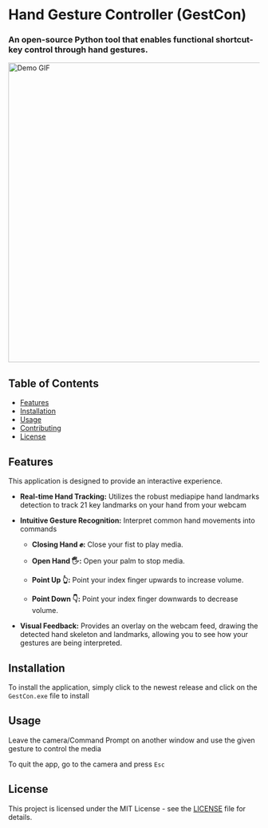 # Hand Gesture Controller (GestCon)

### An open-source Python tool that enables functional shortcut-key control through hand gestures.

<img src="assets/demo.gif" alt="Demo GIF" width="600"/>


## Table of Contents

- [Features](#Features)
- [Installation](#installation)
- [Usage](#usage)
- [Contributing](#contributing)
- [License](#license)

## Features

This application is designed to provide an interactive experience.

- **Real-time Hand Tracking:** Utilizes the robust mediapipe hand landmarks detection to track 21 key landmarks on your hand from your webcam
- **Intuitive Gesture Recognition:** Interpret common hand movements into commands
    + **Closing Hand ✊:** Close your fist to play media.

    + **Open Hand 🖐️:** Open your palm to stop media.

    + **Point Up 👆:** Point your index finger upwards to increase volume.

    + **Point Down 👇:** Point your index finger downwards to decrease volume.

- **Visual Feedback:** Provides an overlay on the webcam feed, drawing the detected hand skeleton and landmarks, allowing you to see how your gestures are being interpreted.



## Installation

To install the application, simply click to the newest release and click on the `GestCon.exe` file to install

## Usage

Leave the camera/Command Prompt on another window and use the given gesture to control the media

To quit the app, go to the camera and press `Esc`

## License

This project is licensed under the MIT License - see the [LICENSE](LICENSE) file for details.

